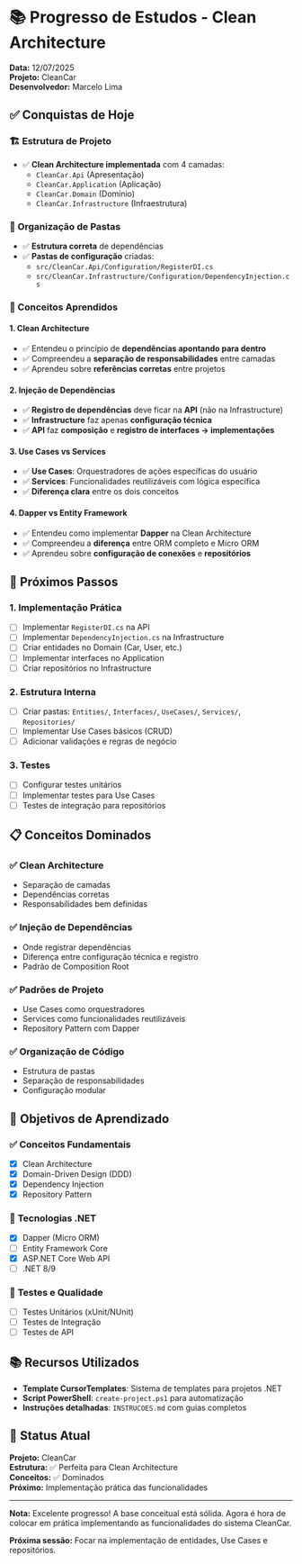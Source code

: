 # 📚 Progresso de Estudos - Clean Architecture

**Data:** 12/07/2025  
**Projeto:** CleanCar  
**Desenvolvedor:** Marcelo Lima

## ✅ Conquistas de Hoje

### 🏗️ Estrutura de Projeto
- ✅ **Clean Architecture implementada** com 4 camadas:
  - `CleanCar.Api` (Apresentação)
  - `CleanCar.Application` (Aplicação)
  - `CleanCar.Domain` (Domínio)
  - `CleanCar.Infrastructure` (Infraestrutura)

### 📁 Organização de Pastas
- ✅ **Estrutura correta** de dependências
- ✅ **Pastas de configuração** criadas:
  - `src/CleanCar.Api/Configuration/RegisterDI.cs`
  - `src/CleanCar.Infrastructure/Configuration/DependencyInjection.cs`

### 🎯 Conceitos Aprendidos

#### 1. **Clean Architecture**
- ✅ Entendeu o princípio de **dependências apontando para dentro**
- ✅ Compreendeu a **separação de responsabilidades** entre camadas
- ✅ Aprendeu sobre **referências corretas** entre projetos

#### 2. **Injeção de Dependências**
- ✅ **Registro de dependências** deve ficar na **API** (não na Infrastructure)
- ✅ **Infrastructure** faz apenas **configuração técnica**
- ✅ **API** faz **composição** e **registro de interfaces → implementações**

#### 3. **Use Cases vs Services**
- ✅ **Use Cases**: Orquestradores de ações específicas do usuário
- ✅ **Services**: Funcionalidades reutilizáveis com lógica específica
- ✅ **Diferença clara** entre os dois conceitos

#### 4. **Dapper vs Entity Framework**
- ✅ Entendeu como implementar **Dapper** na Clean Architecture
- ✅ Compreendeu a **diferença** entre ORM completo e Micro ORM
- ✅ Aprendeu sobre **configuração de conexões** e **repositórios**

## 🔄 Próximos Passos

### 1. **Implementação Prática**
- [ ] Implementar `RegisterDI.cs` na API
- [ ] Implementar `DependencyInjection.cs` na Infrastructure
- [ ] Criar entidades no Domain (Car, User, etc.)
- [ ] Implementar interfaces no Application
- [ ] Criar repositórios no Infrastructure

### 2. **Estrutura Interna**
- [ ] Criar pastas: `Entities/`, `Interfaces/`, `UseCases/`, `Services/`, `Repositories/`
- [ ] Implementar Use Cases básicos (CRUD)
- [ ] Adicionar validações e regras de negócio

### 3. **Testes**
- [ ] Configurar testes unitários
- [ ] Implementar testes para Use Cases
- [ ] Testes de integração para repositórios

## 📋 Conceitos Dominados

### ✅ **Clean Architecture**
- Separação de camadas
- Dependências corretas
- Responsabilidades bem definidas

### ✅ **Injeção de Dependências**
- Onde registrar dependências
- Diferença entre configuração técnica e registro
- Padrão de Composition Root

### ✅ **Padrões de Projeto**
- Use Cases como orquestradores
- Services como funcionalidades reutilizáveis
- Repository Pattern com Dapper

### ✅ **Organização de Código**
- Estrutura de pastas
- Separação de responsabilidades
- Configuração modular

## 🎯 Objetivos de Aprendizado

### ✅ **Conceitos Fundamentais**
- [x] Clean Architecture
- [x] Domain-Driven Design (DDD)
- [x] Dependency Injection
- [x] Repository Pattern

### 🔄 **Tecnologias .NET**
- [x] Dapper (Micro ORM)
- [ ] Entity Framework Core
- [x] ASP.NET Core Web API
- [ ] .NET 8/9

### 🔄 **Testes e Qualidade**
- [ ] Testes Unitários (xUnit/NUnit)
- [ ] Testes de Integração
- [ ] Testes de API

## 📚 Recursos Utilizados

- **Template CursorTemplates**: Sistema de templates para projetos .NET
- **Script PowerShell**: `create-project.ps1` para automatização
- **Instruções detalhadas**: `INSTRUCOES.md` com guias completos

## 🚀 Status Atual

**Projeto:** CleanCar  
**Estrutura:** ✅ Perfeita para Clean Architecture  
**Conceitos:** ✅ Dominados  
**Próximo:** Implementação prática das funcionalidades

---

**Nota:** Excelente progresso! A base conceitual está sólida. Agora é hora de colocar em prática implementando as funcionalidades do sistema CleanCar.

**Próxima sessão:** Focar na implementação de entidades, Use Cases e repositórios. 